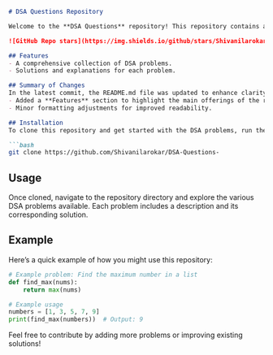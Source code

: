 ```markdown
# DSA Questions Repository

Welcome to the **DSA Questions** repository! This repository contains a collection of Data Structures and Algorithms (DSA) problems designed to help you enhance your coding skills.

![GitHub Repo stars](https://img.shields.io/github/stars/Shivanilarokar/DSA-Questions-) ![GitHub forks](https://img.shields.io/github/forks/Shivanilarokar/DSA-Questions-) ![GitHub issues](https://img.shields.io/github/issues/Shivanilarokar/DSA-Questions-)

## Features
- A comprehensive collection of DSA problems.
- Solutions and explanations for each problem.

## Summary of Changes
In the latest commit, the README.md file was updated to enhance clarity and provide additional structure. The following changes were made:
- Added a **Features** section to highlight the main offerings of the repository.
- Minor formatting adjustments for improved readability.

## Installation
To clone this repository and get started with the DSA problems, run the following command:

```bash
git clone https://github.com/Shivanilarokar/DSA-Questions-
```

## Usage
Once cloned, navigate to the repository directory and explore the various DSA problems available. Each problem includes a description and its corresponding solution.

## Example
Here’s a quick example of how you might use this repository:

```python
# Example problem: Find the maximum number in a list
def find_max(nums):
    return max(nums)

# Example usage
numbers = [1, 3, 5, 7, 9]
print(find_max(numbers))  # Output: 9
```

Feel free to contribute by adding more problems or improving existing solutions!
```